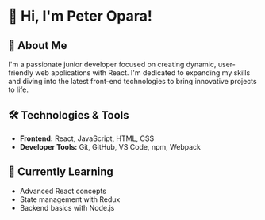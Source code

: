 # 👋 Hi, I'm Peter Opara!

## 🚀 About Me
I'm a passionate junior developer focused on creating dynamic, user-friendly web applications with React. I'm dedicated to expanding my skills and diving into the latest front-end technologies to bring innovative projects to life.

## 🛠️ Technologies & Tools
- **Frontend:** React, JavaScript, HTML, CSS
- **Developer Tools:** Git, GitHub, VS Code, npm, Webpack

## 🌱 Currently Learning
- Advanced React concepts
- State management with Redux
- Backend basics with Node.js

